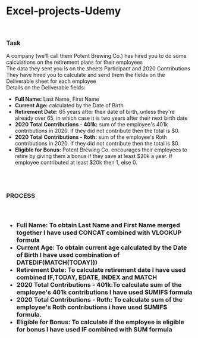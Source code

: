 <h1> Excel-projects-Udemy </h1>
<br>
<h3> Task </h3>
<p> A company (we'll call them Potent Brewing Co.) has hired you to do some calculations on the retirement plans for their employees
<br>
The data they sent you is on the sheets Participant and 2020 Contributions
<br>
They have hired you to calculate and send them the fields on the Deliverable sheet for each employee
<br>
Details on the Deliverable fields:
<br>
<ul>
<li> <b>Full Name:</b> Last Name, First Name </li>
<li> <b>Current Age:</b> calculated by the Date of Birth </li>
<li> <b>Retirement Date:</b> 65 years after their date of birth, unless they're already over 65, in which case it is two years after their next birth date </li>
<li> <b>2020 Total Contributions - 401k:</b> sum of the employee's 401k contributions in 2020.  If they did not contribute then the total is $0. </li>
<li> <b>2020 Total Contributions - Roth:</b> sum of the employee's Roth contributions in 2020.  If they did not contribute then the total is $0. </li>
<li> <b>Eligible for Bonus:</b> Potent Brewing Co. encourages their employees to retire by giving them a bonus if they save at least $20k a year.  If employee contributed at least $20k then 1, else 0.</li>
</ul>
<br>
<br>
<h3> PROCESS <h3>
<br>
  <img src = ""> <br>
  <ul>
<li> <b>Full Name:</b> To obtain Last Name and First Name merged together I have used CONCAT combined with VLOOKUP formula</li>
<li> <b>Current Age:</b> To obtain current age calculated by the Date of Birth I have used combination of DATEDIF(MATCH(TODAY))) </li>
<li> <b>Retirement Date:</b> To calculate retirement date I have used combined IF,TODAY, EDATE, INDEX and MATCH </li>
<li> <b>2020 Total Contributions - 401k:</b>To calculate sum of the employee's 401k contributions I have used SUMIFS formula </li>
<li> <b>2020 Total Contributions - Roth:</b> To calculate sum of the employee's Roth contributions i have used SUMIFS formula. </li>
<li> <b>Eligible for Bonus:</b> To calculate if the employee is eligible for bonus I have used IF combined with SUM formula</li>
</ul>
